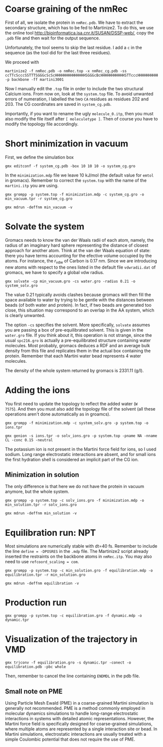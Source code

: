 
# Coarse graining of the nmRec 

First of all, we isolate the protein in `nmRec.pdb`. We have to extract the secondary structure, which has to be fed to Martinize2. To do this, we use the online tool http://bioinformatica.isa.cnr.it/SUSAN/DSSP-web/, copy the `.pdb` file and then wait for the output sequence. 

Unfortunately, the tool seems to skip the last residue. I add a `c` in the sequence (as the tool did for the last three residues). 

We proceed with 

```
martinize2 -f nmRec.pdb -o nmRec.top -x nmRec_cg.pdb -ss ccTTcScccSSTTTSGGGcScScHHHHHHHHHHHHHHSGGGcBcHHHHHHHHHHHSTTcccHHHHHHHHHHHcSSSSSSBcHHHHHHHHHHHccSSSSccHHHHHHHHcSScSScBcHHHHHHHHHHHHHHScHHHHHTSSTTccSHHHHHHHHHHHTTccTTccBcHHHHHHHHHHcHHHHHHHcccHHHHHHHHHcccc -p backbone -ff martini3001
```

Now I manually edit the `.top` file in order to include the two structural Calcium ions. From now on, look at the `system.top` file. To avoid unwanted errors of numeration, I labelled the two `CA` residues as residues 202 and 203. The CG coordinates are saved in `system_cg.pdb`.

Importantly, if you want to rename the ugly `molecule_0.itp`, then you must also modify the file itself after `[ moleculetype ]`. Then of course you have to modify the topology file accordingly. 

# Short minimization in vacuum 
First, we define the simulation box 
```
gmx editconf -f system_cg.pdb -box 10 10 10 -o system_cg.gro
```
In the `minimization.mdp` file we leave 10 kJ/mol (the default value for `emtol` in gromacs). Remember to correct the `system.top` with the name of the `martini.itp` you are using. 

```
gmx grompp -p system.top -f minimization.mdp -c system_cg.gro -o min_vacuum.tpr -r system_cg.gro
```
```
gmx mdrun -deffnm min_vacuum -v
```

# Solvate the system
Gromacs needs to know the van der Waals radii of each atom, namely, the radius of an imaginary hard sphere representing the distance of closest approach for another atom. Think at the van der Waals equation of state: there you have terms accounting for the efective volume occupied by the atoms. For instance, the $r_{\text{vdw}}$ of Carbon is 0.17 nm. Since we are introducing new atoms with respect to the ones listed in the default file `vdwradii.dat` of gromacs, we have to specify a global vdw radius. 
```
gmx solvate -cp min_vacuum.gro -cs water.gro -radius 0.21 -o system_solv.gro
```
The value 0.21 typically avoids clashes because gromacs will then fill the space available to water by trying to be gentle with the distances between beads (of both water and protein). In fact, if two beads are generated too close, this situation may correspond to an overlap in the AA system, which is clearly unwanted.

The option `-cs` specifies the solvent. More specifically, `solvate` assumes you are passing a box of pre-equilibrated solvent. This is given in the `water.gro` file. If you think about it, this operation is not strange, since the usual `spc216.gro` is actually a pre-equilibrated structure containing water molecules. Most probably, gromacs deduces a RDF and an average bulk density from this file and replicates them in the actual box containing the protein. Remember that each Martini water bead represents 4 water molecules.

The density of the whole system returned by gromacs is 2331.11 (g/l).


# Adding the ions
You first need to update the topology to reflect the added water (`W        7575`). And then you must also add the topology file of the solvent (all these operations aren't done automatically as in groamcs).
```
gmx grompp -f minimization.mdp -c system_solv.gro -p system.top -o ions.tpr
```
```
gmx genion -s ions.tpr -o solv_ions.gro -p system.top -pname NA -nname CL -conc 0.15 -neutral
```
The potassium ion is not present in the Martini force field for ions, so I used sodium. Long range electrostatic interactions are absent, and for small ions the first hydration shell is considered an implicit part of the CG ion. 

## Minimization in solution
The only difference is that here we do not have the protein in vacuum anymore, but the whole system. 
```
gmx grompp -p system.top -c solv_ions.gro -f minimization.mdp -o min_solution.tpr -r solv_ions.gro
```
```
gmx mdrun -deffnm min_solution -v
```

# Equilibration run: NPT
Most simulations are numerically stable with dt=40 fs. Remember to include the line `define = -DPOSRES` in the `.mdp` file. The Martinize2 script already inserted the restraints on the backbone atoms in `nmRec.itp`. You may also need to use `refcoord_scaling = com`. 
```
gmx grompp -p system.top -c min_solution.gro -f equilibration.mdp -o equilibration.tpr -r min_solution.gro
```
```
gmx mdrun -deffnm equilibration -v
```

# Production run
```
gmx grompp -p system.top -c equilibration.gro -f dynamic.mdp -o dynamic.tpr 
```

# Visualization of the trajectory in VMD
```
gmx trjconv -f equilibration.gro -s dynamic.tpr -conect -o equilibration.pdb -pbc whole
```
Then, remember to cancel the line containing `ENDMDL` in the pdb file. 


## Small note on PME
Using Particle Mesh Ewald (PME) in a coarse-grained Martini simulation is generally not recommended. PME is a method commonly employed in molecular dynamics simulations to handle long-range electrostatic interactions in systems with detailed atomic representations. However, the Martini force field is specifically designed for coarse-grained simulations, where multiple atoms are represented by a single interaction site or bead. In Martini simulations, electrostatic interactions are usually treated with a simple Coulombic potential that does not require the use of PME. 


